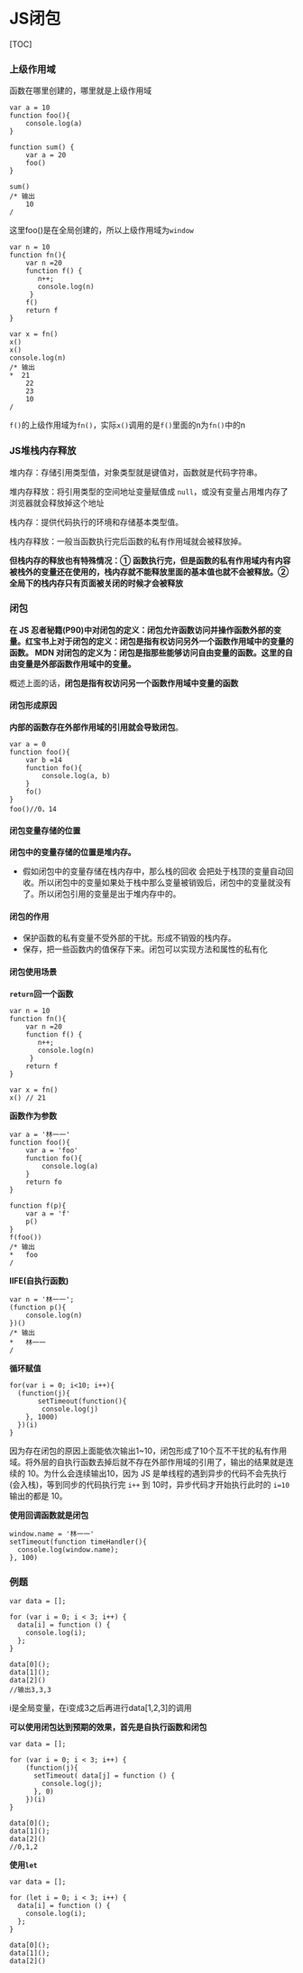# JS闭包



[TOC]

### 上级作用域

函数在哪里创建的，哪里就是上级作用域

```
var a = 10
function foo(){
    console.log(a)
}

function sum() {
    var a = 20
    foo()
}

sum()
/* 输出
    10
/
```

这里foo()是在全局创建的，所以上级作用域为`window`

```
var n = 10
function fn(){
    var n =20
    function f() {
       n++;
       console.log(n)
     }
    f()
    return f
}

var x = fn()
x()
x()
console.log(n)
/* 输出
*  21
    22
    23
    10
/
```

`f()`的上级作用域为`fn()`，实际`x()`调用的是`f()`里面的n为`fn()`中的n

### JS堆栈内存释放

堆内存：存储引用类型值，对象类型就是键值对，函数就是代码字符串。

堆内存释放：将引用类型的空间地址变量赋值成 `null`，或没有变量占用堆内存了浏览器就会释放掉这个地址

栈内存：提供代码执行的环境和存储基本类型值。

栈内存释放：一般当函数执行完后函数的私有作用域就会被释放掉。

**但栈内存的释放也有特殊情况：① 函数执行完，但是函数的私有作用域内有内容被栈外的变量还在使用的，栈内存就不能释放里面的基本值也就不会被释放。② 全局下的栈内存只有页面被关闭的时候才会被释放**

### 闭包

**在 JS 忍者秘籍(P90)中对闭包的定义：闭包允许函数访问并操作函数外部的变量。红宝书上对于闭包的定义：闭包是指有权访问另外一个函数作用域中的变量的函数。 MDN 对闭包的定义为：闭包是指那些能够访问自由变量的函数。这里的自由变量是外部函数作用域中的变量。**

概述上面的话，**闭包是指有权访问另一个函数作用域中变量的函数**

#### 闭包形成原因

**内部的函数存在外部作用域的引用就会导致闭包**。

```
var a = 0
function foo(){
    var b =14
    function fo(){
        console.log(a, b)
    }
    fo()
}
foo()//0，14
```

#### 闭包变量存储的位置

**闭包中的变量存储的位置是堆内存。**

- 假如闭包中的变量存储在栈内存中，那么栈的回收 会把处于栈顶的变量自动回收。所以闭包中的变量如果处于栈中那么变量被销毁后，闭包中的变量就没有了。所以闭包引用的变量是出于堆内存中的。

#### 闭包的作用

- 保护函数的私有变量不受外部的干扰。形成不销毁的栈内存。
- 保存，把一些函数内的值保存下来。闭包可以实现方法和属性的私有化

#### 闭包使用场景

**`return`回一个函数**

```
var n = 10
function fn(){
    var n =20
    function f() {
       n++;
       console.log(n)
     }
    return f
}

var x = fn()
x() // 21
```

**函数作为参数**

```
var a = '林一一'
function foo(){
    var a = 'foo'
    function fo(){
        console.log(a)
    }
    return fo
}

function f(p){
    var a = 'f'
    p()
}
f(foo())
/* 输出
*   foo
/ 
```

**IIFE(自执行函数)**

```
var n = '林一一';
(function p(){
    console.log(n)
})()
/* 输出
*   林一一
/ 	
```

**循环赋值**

```
for(var i = 0; i<10; i++){
  (function(j){
       setTimeout(function(){
        console.log(j)
    }, 1000) 
  })(i)
}
```

因为存在闭包的原因上面能依次输出1~10，闭包形成了10个互不干扰的私有作用域。将外层的自执行函数去掉后就不存在外部作用域的引用了，输出的结果就是连续的 10。为什么会连续输出10，因为 JS 是单线程的遇到异步的代码不会先执行(会入栈)，等到同步的代码执行完 `i++` 到 10时，异步代码才开始执行此时的 `i=10` 输出的都是 10。

**使用回调函数就是闭包**

```
window.name = '林一一'
setTimeout(function timeHandler(){
  console.log(window.name);
}, 100)
```

### 例题

```
var data = [];

for (var i = 0; i < 3; i++) {
  data[i] = function () {
    console.log(i);
  };
}

data[0]();
data[1]();
data[2]()
//输出3,3,3
```

i是全局变量，在i变成3之后再进行data[1,2,3]的调用

**可以使用闭包达到预期的效果，首先是自执行函数和闭包**

```
var data = [];

for (var i = 0; i < 3; i++) {
    (function(j){
      setTimeout( data[j] = function () {
        console.log(j);
      }, 0)
    })(i)
}

data[0]();
data[1]();
data[2]()
//0,1,2
```

**使用`let`**

```
var data = [];

for (let i = 0; i < 3; i++) {
  data[i] = function () {
    console.log(i);
  };
}

data[0]();
data[1]();
data[2]()
```

